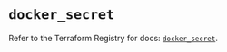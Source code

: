 # `docker_secret`

Refer to the Terraform Registry for docs: [`docker_secret`](https://registry.terraform.io/providers/kreuzwerker/docker/3.6.2/docs/resources/secret).
